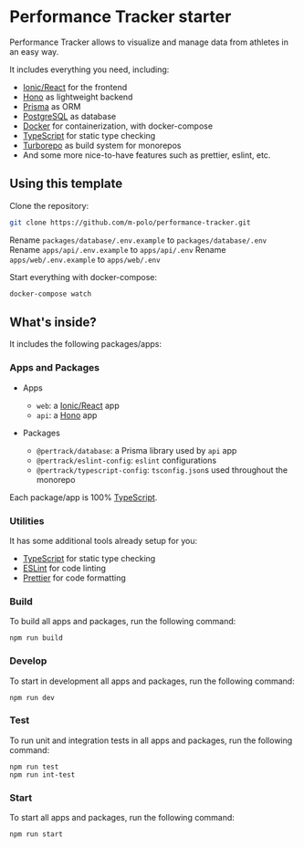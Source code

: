 # Performance Tracker starter

Performance Tracker allows to visualize and manage data from athletes in an easy way. 

It includes everything you need, including:

- [Ionic/React](https://ionicframework.com/docs/react) for the frontend
- [Hono](https://hono.dev/) as lightweight backend
- [Prisma](https://www.prisma.io/) as ORM
- [PostgreSQL](https://www.postgresql.org/) as database
- [Docker](https://www.docker.com/)  for containerization, with docker-compose
- [TypeScript](https://www.typescriptlang.org/) for static type checking
- [Turborepo](https://turbo.build) as build system for monorepos 
- And some more nice-to-have features such as prettier, eslint, etc.


## Using this template

Clone the repository:

```sh
git clone https://github.com/m-polo/performance-tracker.git
```

Rename `packages/database/.env.example` to `packages/database/.env`
Rename `apps/api/.env.example` to `apps/api/.env`
Rename `apps/web/.env.example` to `apps/web/.env`

Start everything with docker-compose:

```sh
docker-compose watch
```

## What's inside?

It includes the following packages/apps:

### Apps and Packages

- Apps
    - `web`: a [Ionic/React](https://ionicframework.com/docs/react) app
    - `api`: a [Hono](https://hono.dev/) app

- Packages
    - `@pertrack/database`: a Prisma library used by `api` app
    - `@pertrack/eslint-config`: `eslint` configurations
    - `@pertrack/typescript-config`: `tsconfig.json`s used throughout the monorepo

Each package/app is 100% [TypeScript](https://www.typescriptlang.org/).

### Utilities

It has some additional tools already setup for you:

- [TypeScript](https://www.typescriptlang.org/) for static type checking
- [ESLint](https://eslint.org/) for code linting
- [Prettier](https://prettier.io) for code formatting

### Build

To build all apps and packages, run the following command:

```
npm run build
```

### Develop

To start in development all apps and packages, run the following command:

```
npm run dev
```

### Test

To run unit and integration tests in all apps and packages, run the following command:

```
npm run test
npm run int-test
```

### Start

To start all apps and packages, run the following command:

```
npm run start
```